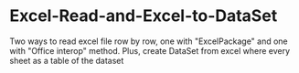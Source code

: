 # Excel-Read-and-Excel-to-DataSet
Two ways to read excel file row by row, one with "ExcelPackage" and one with "Office interop" method. Plus, create DataSet from excel where every sheet as a table of the dataset
